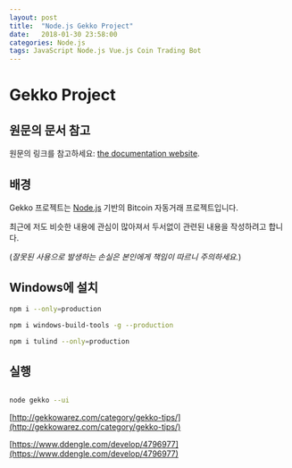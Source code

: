 ```yaml
---
layout: post
title:  "Node.js Gekko Project"
date:   2018-01-30 23:58:00
categories: Node.js
tags: JavaScript Node.js Vue.js Coin Trading Bot
---
```

# Gekko Project

## 원문의 문서 참고

원문의 링크를 참고하세요: [the documentation website](https://gekko.wizb.it/docs/introduction/about_gekko.html).

## 배경

Gekko 프로젝트는 [Node.js](http://nodejs.org) 기반의 Bitcoin 자동거래 프로젝트입니다.

최근에 저도 비슷한 내용에 관심이 많아져서 두서없이 관련된 내용을 작성하려고 합니다.

(*잘못된 사용으로 발생하는 손실은 본인에게 책임이 따르니 주의하세요.*)

## Windows에 설치

```bash
npm i --only=production

npm i windows-build-tools -g --production

npm i tulind --only=production
```

## 실행

```bash

node gekko --ui

```

[http://gekkowarez.com/category/gekko-tips/](http://gekkowarez.com/category/gekko-tips/)

[https://www.ddengle.com/develop/4796977](https://www.ddengle.com/develop/4796977)